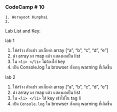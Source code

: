 ### CodeCamp # 10
    1. Werayoot Kunphai
    2. 
        
Lab List and Key:

lab 1
1. ให้สร้าง ตัวแปร มาเก็บค่า array [“a”, “b”, “c”, “d”, “e”] 
2. นำ array มา map แล้ว แสดงผลเป็น list
3. ใน `<li> </li>` ไม่ต้องใส่ key
4. เปิด Console.log ใน browser สังเกตุ warning ที่เกิดขึ้น

lab 2
1. ให้สร้าง ตัวแปร มาเก็บค่า array [“a”, “b”, “c”, “d”, “e”] 
2. นำ array มา map แล้ว แสดงผลเป็น list
3. ใน `<li> </li>` ใส่ key เข้าไปใน tag li
4. เปิด `Console.log` ใน browser สังเกตุ warning ที่เกิดขึ้น




